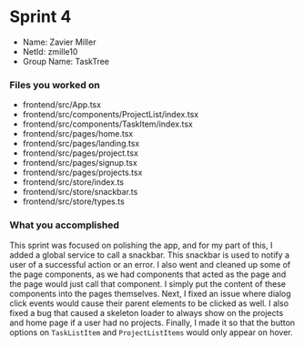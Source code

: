 # Sprint 4

* Name: Zavier Miller
* NetId: zmille10
* Group Name: TaskTree

### Files you worked on
- frontend/src/App.tsx
- frontend/src/components/ProjectList/index.tsx
- frontend/src/components/TaskItem/index.tsx
- frontend/src/pages/home.tsx
- frontend/src/pages/landing.tsx
- frontend/src/pages/project.tsx
- frontend/src/pages/signup.tsx
- frontend/src/pages/projects.tsx
- frontend/src/store/index.ts
- frontend/src/store/snackbar.ts
- frontend/src/store/types.ts

### What you accomplished
This sprint was focused on polishing the app, and for my part of this, I added a global service to call a snackbar. This snackbar is used to notify a user of a successful action or an error.
I also went and cleaned up some of the page components, as we had components that acted as the page and the page would just call that component. I simply put the content of these components into the pages themselves.
Next, I fixed an issue where dialog click events would cause their parent elements to be clicked as well.
I also fixed a bug that caused a skeleton loader to always show on the projects and home page if a user had no projects.
Finally, I made it so that the button options on `TaskListItem` and `ProjectListItems` would only appear on hover.
